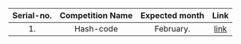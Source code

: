 |Serial-no.| Competition Name | Expected month |Link|
|:----:|:----:| :----: | :----:|
|1. |Hash-code|February. |[link](https://codingcompetitions.withgoogle.com/hashcode)|
